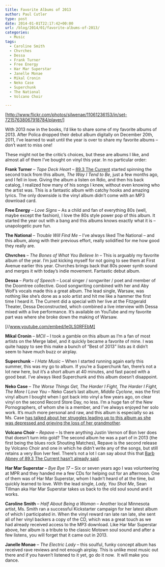 ```yaml
---
title: Favorite Albums of 2013
author: Paul Cutler
type: post
date: 2014-01-01T22:17:42+00:00
url: /blog/2014/01/favorite-albums-of-2013/
categories:
  - Music
tags:
  - Caroline Smith
  - Chvrches
  - Dessa
  - Frank Turner
  - Free Energy
  - Har Mar Superstar
  - Janelle Monae
  - Mikal Cronin
  - Neko Case
  - Superchunk
  - The National
  - Volcano Choir

---
```

[http://www.flickr.com/photos/silwenae/11061236153/in/set-72157638067918784/player/]

With 2013 now in the books, I&#8217;d like to share some of my favorite albums of 2013. After Polica dropped their debut album digitally on December 20th, 2011, I&#8217;ve learned to wait until the year is over to share my favorite albums &#8211; don&#8217;t want to miss one!

These might not be the critic&#8217;s choices, but these are albums I like, and almost all of them I&#8217;ve bought on vinyl this year. In no particular order:

**Frank Turner** &#8211; _Tape Deck Heart_ &#8211; [89.3 The Current][1] started spinning the second track from this album, _The Way I Tend to Be_, just a few months ago, and I fell in love. Giving the album a listen on Rdio, and then his back catalog, I realized how many of his songs I knew, without even knowing who the artist was. This is a fantastic album with catchy hooks and amazing lyrics. The only downside is the vinyl album didn&#8217;t come with an MP3 download card.

**Free Energy** &#8211; _Love Signs_ &#8211; As a child and fan of everything 80s (well, maybe except the fashion), I love the 80s style power pop of this album. It started the year out with a bang and this albums knows exactly what it is &#8211; unapologetic pure fun.

**The National** &#8211; _Trouble Will Find Me_ &#8211; I&#8217;ve always liked The National &#8211; and this album, along with their previous effort, really solidified for me how good they really are.

**Chvrches** &#8211; _The Bones of What You Believe In_ &#8211; This is arguably my favorite album of the year. I&#8217;m just kicking myself for not going to see them at First Avenue earlier this year. Chvrches brings back that 80s power synth sound and merges it with today&#8217;s indie movement. Fantastic debut album.

**Dessa** &#8211; _Parts of Speech_ &#8211; Local singer / songwriter / poet and member of the Doomtree collective. Good songwriting combined with her and Aby Wolf&#8217;s vocals made this a great album. The lead single, Warsaw, was nothing like she&#8217;s done as a solo artist and hit me like a hammer the first time I heard it. The Current did a special with her live at the Fitzgerald Theater, Dessa Deconstructed, which combined a live interview with Dessa mixed with a live performance. It&#8217;s available on YouTube and my favorite part was where she broke down the making of Warsaw.

[//www.youtube.com/embed/le0LS0RFEbM]

**Mikal Cronin** &#8211; _MCII_ &#8211; I took a gamble on this album as I&#8217;m a fan of most artists on the Merge label, and it quickly became a favorite of mine. I was quite happy to see this make a bunch of &#8220;Best of 2013&#8221; lists as it didn&#8217;t seem to have much buzz or airplay.

**Superchunk** &#8211; _I Hate Music_ &#8211; When I started running again early this summer, this was my go to album. If you&#8217;re a Superchunk fan, there&#8217;s not a lot new here, but it&#8217;s a short album at 40 minutes, and fast paced with a good beat. I&#8217;ve always liked Superchunk and this album doesn&#8217;t disappoint.

**Neko Case** &#8211; _The Worse Things Get, The Harder I Fight, The Harder I Fight, The More I Love You_ &#8211; Neko Case&#8217;s last album, _Middle Cyclone_, was the first vinyl album I bought when I got back into vinyl a few years ago, on clear vinyl on the second Record Store Day, no less. I&#8217;m a huge fan of the New Pornographers, of whom she is a member, and I&#8217;ve always enjoyed her solo work. It&#8217;s much more personal and raw, and this album is especially so as Ms. Case [has talked about her struggles leading up to this album as she was depressed and grieving the loss of her grandmother][2].

**Volcano Choir** &#8211; _Repave_ &#8211; Is there anything Justin Vernon of Bon Iver does that doesn&#8217;t turn into gold? The second album he was a part of in 2013 (the first being the blues rock Shouting Matches), Repave is the second release by Volcano Choir and one in which he didn&#8217;t write any of the songs, but still retains a very Bon Iver feel. There&#8217;s not a lot I can say about this that [Barb Abney of 89.3 The Current hasn&#8217;t already said][3].

**Har Mar Superstar** &#8211; _Bye Bye 17_ &#8211; Six or seven years ago I was volunteering at MPR and they handed me a few CDs for helping out for an afternoon. One of them was of Har Mar Superstar, whom I hadn&#8217;t heard of at the time, but quickly learned to love. With the lead single, _Lady, You Shot Me_, Sean Tillman aka Har Mar Superstar takes us back to the old soul sound and it works.

**Caroline Smith** &#8211; _Half About Being a Woman_ &#8211; Another local Minnesota artist, Ms. Smith ran a successful Kickstarter campaign for her latest album of which I participated in. When the vinyl reward ran late ran late, she sent all of her vinyl backers a copy of the CD, which was a great touch as we had already received access to the MP3 download. Like Har Mar Superstar above, her album is a tribute to the classic Motown soul sound and after a few listens, you will forget that it came out in 2013.

**Janelle Monae** &#8211; _The Electric Lady_ &#8211; this soulful, funky concept album has received rave reviews and not enough airplay. This is unlike most music out there and if you haven&#8217;t listened to it yet, go do it now.  It will make you dance.

 [1]: http://www.thecurrent.org
 [2]: http://www.theguardian.com/music/2013/aug/23/neko-case-interview
 [3]: http://www.thecurrent.org/feature/2013/09/16/album-review-volcano-choir-repave
